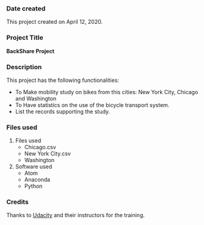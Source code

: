 ### Date created
This project created on April 12, 2020.

### Project Title
**BackShare Project**

### Description
This project has the following functionalities:
* To Make mobility study on bikes from this cities: New York City, Chicago and Washington
* To Have statistics on the use of the bicycle transport system.
* List the records supporting the study.

### Files used
1. Files used
    * Chicago.csv
    * New York City.csv
    * Washington
2. Software used
    * Atom
    * Anaconda
    * Python

### Credits
Thanks to [Udacity][1] and their instructors for the training.

[1]: https://www.udacity.com/ "Title"
